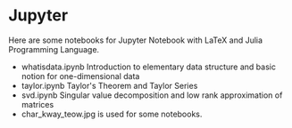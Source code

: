 # Jupyter
Here are some notebooks for Jupyter Notebook with LaTeX and Julia Programming Language.

- whatisdata.ipynb Introduction to elementary data structure and basic notion for one-dimensional data
- taylor.ipynb Taylor's Theorem and Taylor Series
- svd.ipynb Singular value decomposition and low rank approximation of matrices
- char_kway_teow.jpg is used for some notebooks.
